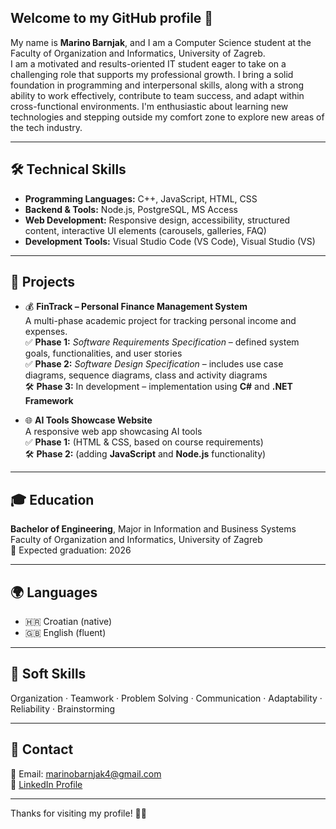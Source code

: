 ## Welcome to my GitHub profile 👋

My name is **Marino Barnjak**, and I am a Computer Science student at the Faculty of Organization and Informatics, University of Zagreb.  
I am a motivated and results-oriented IT student eager to take on a challenging role that supports my professional growth. I bring a solid foundation in programming  and interpersonal skills, along with a strong ability to work effectively, contribute to team success, and adapt within cross-functional environments. I'm enthusiastic about learning new technologies and stepping outside my comfort zone to explore new areas of the tech industry.


---

## 🛠️ Technical Skills

- **Programming Languages:** C++, JavaScript, HTML, CSS  
- **Backend & Tools:** Node.js, PostgreSQL, MS Access  
- **Web Development:** Responsive design, accessibility, structured content, interactive UI elements (carousels, galleries, FAQ)
- **Development Tools:** Visual Studio Code (VS Code), Visual Studio (VS) 

---

## 📁 Projects

- 💰 **FinTrack – Personal Finance Management System**  
  A multi-phase academic project for tracking personal income and expenses.  
  ✅ **Phase 1:** *Software Requirements Specification* – defined system goals, functionalities, and user stories  
  ✅ **Phase 2:** *Software Design Specification* – includes use case diagrams, sequence diagrams, class and activity diagrams  
  🛠️ **Phase 3:** In development – implementation using **C#** and **.NET Framework**


- 🌐 **AI Tools Showcase Website**  
  A responsive web app showcasing AI tools  
  ✅ **Phase 1:** (HTML & CSS, based on course requirements)  
  🛠️ **Phase 2:** (adding **JavaScript** and **Node.js** functionality)

---

## 🎓 Education

**Bachelor of Engineering**, Major in Information and Business Systems  
Faculty of Organization and Informatics, University of Zagreb  
📅 Expected graduation: 2026

---

## 🌍 Languages

- 🇭🇷 Croatian (native)  
- 🇬🇧 English (fluent)

---

## 🤝 Soft Skills

Organization · Teamwork · Problem Solving · Communication · Adaptability · Reliability · Brainstorming 

---

## 🔗 Contact

📧 Email: marinobarnjak4@gmail.com  
🔗 [LinkedIn Profile](https://www.linkedin.com/in/marino-barnjak-aa4326305)

---

Thanks for visiting my profile! 👨‍💻
